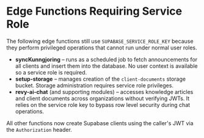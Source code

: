# Edge Functions Requiring Service Role

The following edge functions still use `SUPABASE_SERVICE_ROLE_KEY` because they perform privileged operations that cannot run under normal user roles.

- **syncKunngjoring** – runs as a scheduled job to fetch announcements for all clients and insert them into the database. No user context is available so a service role is required.
- **setup-storage** – manages creation of the `client-documents` storage bucket. Storage administration requires service role privileges.
- **revy-ai-chat** (and supporting modules) – accesses knowledge articles and client documents across organizations without verifying JWTs. It relies on the service role key to bypass row level security during chat operations.

All other functions now create Supabase clients using the caller's JWT via the `Authorization` header.
